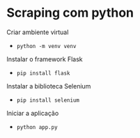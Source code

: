 # Scraping com python
Criar ambiente virtual
- ``` python -m venv venv ```

Instalar o framework Flask
- ``` pip install flask ```

Instalar a biblioteca Selenium
- ``` pip install selenium ```

Iniciar a aplicação
- ``` python app.py ```
